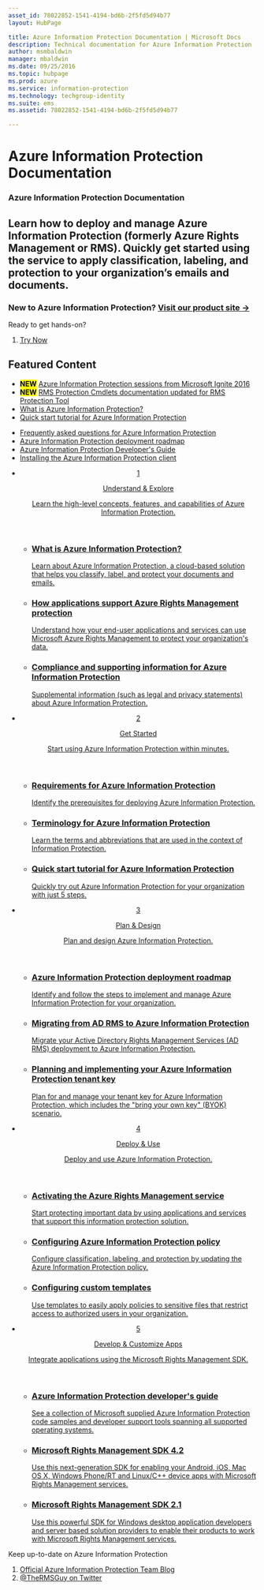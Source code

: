 ```yaml
---
asset_id: 78022852-1541-4194-bd6b-2f5fd5d94b77
layout: HubPage

title: Azure Information Protection Documentation | Microsoft Docs
description: Technical documentation for Azure Information Protection 
author: msmbaldwin
manager: mbaldwin
ms.date: 09/25/2016
ms.topic: hubpage
ms.prod: azure
ms.service: information-protection
ms.technology: techgroup-identity
ms.suite: ems
ms.assetid: 78022852-1541-4194-bd6b-2f5fd5d94b77

---
```

# Azure Information Protection Documentation
<article id="main">
    <section id="hero-content">
      <h1>Azure Information Protection Documentation</h1>
      <h2>Learn how to deploy and manage Azure Information Protection (formerly Azure Rights Management or RMS). Quickly get started using the service to apply classification, labeling, and protection to your organization’s emails and documents.</h2>
      <h3>New to Azure Information Protection? <a href="https://www.microsoft.com/en-us/cloud-platform/azure-information-protection" target="_blank">Visit our product site &rarr;</a></h3>
    </section>
    <aside class="alert section-border">
        <p>Ready to get hands-on?</p>
        <ol class="action-list">
            <li><a href="https://portal.office.com/Signup?&OfferId=A43415D3-404C-4df3-B31B-AAD28118A778&dl=INFORMATIONPROTECTION&ali=1#0" target="_blank" class="button-bordered button-translucent">Try Now</a></li>
        </ol>
    </aside>
    <section id="featured" class="container">
      <h2 class="section-heading"><span class="icon icon-warning"></span> Featured Content</h2>
      <div class="features row">
        <ul class="column column-half">
          <li><mark><b>NEW</b></mark> <a href="./understand-explore/what-is-information-protection.md#resources-for-azure-information-protection">Azure Information Protection sessions from Microsoft Ignite 2016</a></li>
          <li><mark><b>NEW</b></mark> <a href="https://msdn.microsoft.com/library/azure/mt433195.aspx">RMS Protection Cmdlets documentation updated for RMS Protection Tool</a></li>
          <li><a href="./understand-explore/what-is-information-protection.md">What is Azure Information Protection?</a></li>
          <li><a href="./get-started/infoprotect-quick-start-tutorial.md">Quick start tutorial for Azure Information Protection</a></li>
        </ul>
        <ul class="column column-half">
          <li><a href="./get-started/faqs.md">Frequently asked questions for Azure Information Protection</a></li>
	  <li><a href="./plan-design/deployment-roadmap.md">Azure Information Protection deployment roadmap</a></li>
          <li><a href="./develop/developers-guide.md">Azure Information Protection Developer's Guide</a></li>
          <li><a href="./rms-client/info-protect-client.md">Installing the Azure Information Protection client</a></li>
        </ul>
      </div>
    </section>
    <div id="journeys">
      <section class="container">
        <ul class="journeys-list">
          <li class="journey-step">
            <header class="journey-step-header row">
              <a href="./understand-explore/azure-rights-management.md">
                <div class="title column-third">
                  <span class="step-number">1</span>
                  <p>Understand &amp; Explore</p>
                </div>
                <p class="description column-two-thirds">Learn the high-level concepts, features, and capabilities of Azure Information Protection.</p>
              </a>
            </header>
            <section class="journey-step-elements content">
              <ul class="row">
                <li class="column-third">
                  <a href="./understand-explore/what-is-information-protection.md">
                    <h3>What is Azure Information Protection?</h3>
                    <p>Learn about Azure Information Protection, a cloud-based solution that helps you classify, label, and protect your documents and emails.</p>
                  </a>
                </li>
                <li class="column-third">
                  <a href="./understand-explore/applications-support.md">
                    <h3>How applications support Azure Rights Management protection</h3>
                    <p>Understand how your end-user applications and services can use Microsoft Azure Rights Management to protect your organization's data.</p>
                  </a>
                </li>
                <li class="column-third">
                  <a href="./understand-explore/compliance.md">
                    <h3>Compliance and supporting information for Azure Information Protection</h3>
                    <p>Supplemental information (such as legal and privacy statements) about Azure Information Protection.</p>
                  </a>
                </li>
              </ul>
            </section>
          </li>
          <li class="journey-step">
            <header class="journey-step-header row">
              <a href="./get-started/requirements-azure-rms.md">
                <div class="title column-third">
                  <span class="step-number">2</span>
                  <p>Get Started</p>
                </div>
                <p class="description column-two-thirds">Start using Azure Information Protection within minutes.</p>
              </a>
            </header>
            <section class="journey-step-elements content">
              <ul class="row">
                <li class="column-third">
                  <a href="./get-started/requirements-azure-rms.md">
                    <h3>Requirements for Azure Information Protection</h3>
                    <p>Identify the prerequisites for deploying Azure Information Protection.</p>
                  </a>
                </li>
                <li class="column-third">
                  <a href="./get-started/terminology.md">
                    <h3>Terminology for Azure Information Protection</h3>
                    <p>Learn the terms and abbreviations that are used in the context of Information Protection.</p>
                  </a>
                </li>
                <li class="column-third">
                  <a href="./get-started/quick-start-tutorial.md">
                    <h3>Quick start tutorial for Azure Information Protection</h3>
                    <p>Quickly try out Azure Information Protection for your organization with just 5 steps.</p>
                  </a>
                </li>
              </ul>
            </section>
          </li>
          <li class="journey-step">
            <header class="journey-step-header row">
              <a href="./plan-design/deployment-roadmap.md">
                <div class="title column-third">
                  <span class="step-number"> 3</span>
                  <p>Plan & Design</p>
                </div>
                <p class="description column-two-thirds">Plan and design Azure Information Protection.</p>
              </a>
            </header>
            <section class="journey-step-elements content">
              <ul class="row">
                <li class="column-third">
                  <a href="./plan-design/deployment-roadmap.md">
                    <h3>Azure Information Protection deployment roadmap</h3>
                    <p>Identify and follow the steps to implement and manage Azure Information Protection for your organization.</p>
                  </a>
                </li>
                <li class="column-third">
                  <a href="./plan-design/migrate-from-ad-rms-to-azure-rms.md">
                    <h3>Migrating from AD RMS to Azure Information Protection</h3>
                    <p>Migrate your Active Directory Rights Management Services (AD RMS) deployment to Azure Information Protection.</p>
                  </a>
                </li>
                <li class="column-third">
                  <a href="./plan-design/plan-implement-tenant-key.md">
                    <h3>Planning and implementing your Azure Information Protection tenant key</h3>
                    <p>Plan for and manage your tenant key for Azure Information Protection, which includes the "bring your own key" (BYOK) scenario.</p>
                  </a>
                </li>
              </ul>
            </section>
          </li>
          <li class="journey-step">
            <header class="journey-step-header row">
              <a href="./deploy-use/activate-service.md">
                <div class="title column-third">
                  <span class="step-number"> 4</span>
                  <p>Deploy & Use</p>
                </div>
                <p class="description column-two-thirds">Deploy and use Azure Information Protection.</p>
              </a>
            </header>
            <section class="journey-step-elements content">
              <ul class="row">
                 <li class="column-third">
                 <a href="./deploy-use/activate-service.md">
                    <h3>Activating the Azure Rights Management service</h3>
                    <p>Start protecting important data by using applications and services that support this information protection solution.</p>
                  </a>
                </li>
                <li class="column-third">
                  <a href="./deploy-use/configure-applications.md">
                    <h3>Configuring Azure Information Protection policy</h3>
                    <p>Configure classification, labeling, and protection by updating the Azure Information Protection policy.</p>
                </li>
                <li class="column-third">
                  <a href="./deploy-use/configure-custom-templates.md">
                    <h3>Configuring custom templates</h3>
                    <p>Use templates to easily apply policies to sensitive files that restrict access to authorized users in your organization.</p>
                 </a>
                 </a>
                </li>
              </ul>
            </section>
          </li>
          <li class="journey-step">
            <header class="journey-step-header row">
              <a href="./develop/developers-guide.md">
                <div class="title column-third">
                  <span class="step-number"> 5</span>
                  <p>Develop &amp; Customize Apps</p>
                </div>
                <p class="description column-two-thirds">Integrate applications using the Microsoft Rights Management SDK.</p>
              </a>
            </header>
            <section class="journey-step-elements content">
              <ul class="row">
                <li class="column-third">
                  <a href="./develop/developers-guide.md">
                    <h3>Azure Information Protection developer's guide</h3>
                    <p>See a collection of Microsoft supplied Azure Information Protection code samples and developer support tools spanning all supported operating systems.</p>
                  </a>
                </li>
                <li class="column-third">
                  <a href="./develop/active-directory-rights-management-services-multi-platform-thin-client-sdk-portal.md">
                    <h3>Microsoft Rights Management SDK 4.2</h3>
                    <p>Use this next-generation SDK for enabling your Android, iOS, Mac OS X, Windows Phone/RT and Linux/C++ device apps with Microsoft Rights Management services.</p>
                  </a>
                </li>
                <li class="column-third">
                  <a href="./develop/microsoft-information-protection-and-control-client-portal.md">
                    <h3>Microsoft Rights Management SDK 2.1</h3>
                    <p>Use this powerful SDK for Windows desktop application developers and server based solution providers to enable their products to work with Microsoft Rights Management services.</p>
                  </a>
                </li>
              </ul>
            </section>
         </ul>
      </section>
    </div>
    <aside class="alert alert-social">
      <p>Keep up-to-date on Azure Information Protection
      <ol class="action-list">
        <li><a href="http://blogs.technet.com/b/rms/" target="_blank" class="button-bordered button-translucent">Official Azure Information Protection Team Blog</a></li>
        <li><a href="https://twitter.com/TheRMSGuy" target="_blank" class="button-bordered button-translucent">@TheRMSGuy on Twitter</a></li>
      </ol>
    </aside>
</article>
